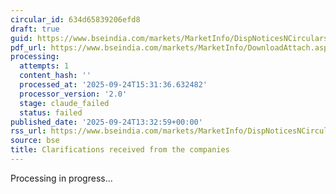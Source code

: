 ```yaml
---
circular_id: 634d65839206efd8
draft: true
guid: https://www.bseindia.com/markets/MarketInfo/DispNoticesNCirculars.aspx?Noticeid={7AB38BE6-84A4-4CA7-B8E1-9E7256482BCF}&noticeno=20250924-51&dt=09/24/2025&icount=51&totcount=60&flag=0
pdf_url: https://www.bseindia.com/markets/MarketInfo/DownloadAttach.aspx?id=20250924-51&attachedId=1b5bef6c-d3c1-4d32-9f25-97eb5a74f80f
processing:
  attempts: 1
  content_hash: ''
  processed_at: '2025-09-24T15:31:36.632482'
  processor_version: '2.0'
  stage: claude_failed
  status: failed
published_date: '2025-09-24T13:32:59+00:00'
rss_url: https://www.bseindia.com/markets/MarketInfo/DispNoticesNCirculars.aspx?Noticeid={7AB38BE6-84A4-4CA7-B8E1-9E7256482BCF}&noticeno=20250924-51&dt=09/24/2025&icount=51&totcount=60&flag=0
source: bse
title: Clarifications received from the companies
---
```


Processing in progress...